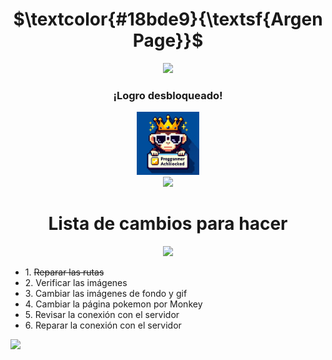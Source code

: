 <h1 align="center">$\textcolor{#18bde9}{\textsf{Argen Page}}$</h1>
<div align="center">
    <img  src="https://www.gifsanimados.org/data/media/562/linea-imagen-animada-0124.gif" width="50%" />
</div>
<div align="center">
    <h3>¡Logro desbloqueado!</h3>
    <kbd style="width: 100px;">
        <img src="https://github.com/JoAzar/logros/blob/main/logrosMonkey/logroProgramador.jpeg" width="20%"/>
    </kbd>
 </div>
<div align="center">
    <img src="https://user-images.githubusercontent.com/73097560/115834477-dbab4500-a447-11eb-908a-139a6edaec5c.gif">
    <h1>Lista de cambios para hacer</h1>
    <img src="https://user-images.githubusercontent.com/73097560/115834477-dbab4500-a447-11eb-908a-139a6edaec5c.gif">
</div>
<ul align="left">
    <li>1. <del>Reparar las rutas</del></li>
    <li>2. Verificar las imágenes</li>
    <li>3. Cambiar las imágenes de fondo y gif</li>
    <li>4. Cambiar la página pokemon por Monkey</li>
    <li>5. Revisar la conexión con el servidor</li>
    <li>6. Reparar la conexión con el servidor</li>
</ul>
<img src="https://user-images.githubusercontent.com/73097560/115834477-dbab4500-a447-11eb-908a-139a6edaec5c.gif">
